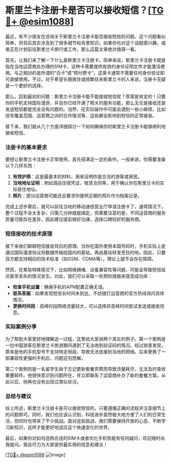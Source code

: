 # 斯里兰卡注册卡是否可以接收短信？[[TG💪+ @esim1088](https://t.me/s/esim1088)]

最近，有不少朋友在咨询关于斯里兰卡注册卡能否接收短信的问题。这个问题看似简单，但背后其实涉及到了很多细节和背景知识。如果你也对这个话题感兴趣，或者正在计划前往斯里兰卡旅行或工作，那么这篇文章绝对值得一看。

首先，让我们来了解一下什么是斯里兰卡注册卡。简单来说，斯里兰卡注册卡就是指在当地运营商处办理的SIM卡，这种卡需要提供有效的身份证明文件才能激活使用。与之相对的是所谓的“白卡”或“预付费卡”，这类卡通常不需要任何身份验证即可直接使用。不过，对于希望长期居住或频繁往来斯里兰卡的人来说，注册卡无疑是一个更好的选择。

那么，回到最初的问题：斯里兰卡注册卡能不能接收短信呢？答案是肯定的！只要你的手机支持国际漫游，并且你已经开通了相关的服务功能，那么无论是接收还是发送短信都是完全没有问题的。当然，在实际操作中可能会遇到一些小麻烦，比如信号覆盖范围、运营商之间的合作情况等，这些都会影响到短信的正常接收。

接下来，我们就从几个方面详细探讨一下如何确保你的斯里兰卡注册卡能够顺利地接收短信。

### 注册卡的基本要求

要想让斯里兰卡注册卡正常使用，首先得满足一定的条件。一般来说，你需要准备以下几样东西：

1. **有效护照**：这是最基本的材料，用来证明你是合法的游客或居民。
2. **当地地址证明**：例如酒店住宿凭证、租赁合同等，用于确认你在斯里兰卡的实际居住地址。
3. **照片**：部分运营商可能还会要求你提供近期的照片作为档案记录。

完成上述步骤后，就可以前往当地的移动通信营业厅申请注册卡了。通常情况下，整个过程不会太复杂，只需几分钟就能搞定。但需要注意的是，不同运营商的服务质量可能存在差异，因此建议提前做好功课，选择口碑较好的服务商。

### 短信接收的技术原理

接下来我们聊聊短信接收背后的原理。当你在国外使用本国号码时，手机实际上是通过国际漫游协议将数据传输给国内的基站，再由基站转发至目的地。因此，只要双方都支持相应的技术标准（如GSM、CDMA等），理论上就不会存在障碍。

然而，在某些特殊情况下，比如网络拥堵、设备兼容性等问题，可能会导致短信延迟甚至丢失的情况发生。对此，我们可以采取一些预防措施来提高成功率：

- **检查手机设置**：确保手机的APN配置正确无误。
- **联系客服**：如果发现短信长时间未到达，不妨拨打运营商的官方热线询问具体情况。
- **更换时间段**：高峰时段网络流量较大，可以选择非高峰时间尝试发送或接收信息。

### 实际案例分享

为了帮助大家更好地理解这一过程，这里给大家讲两个真实的例子。第一个案例是一位中国游客在斯里兰卡旅游期间遇到了无法收到验证码的情况。经过排查发现，原来是他的手机型号不支持特定频段，导致无法连接到当地的网络。后来更换了一部兼容性更强的手机后，问题迎刃而解。

第二个案例则是一名留学生由于忘记更新套餐资费而导致流量耗尽，无法及时查收重要邮件。他很快意识到问题所在，并立即联系了运营商补办了新的套餐方案。从此以后，他再也没有出现过类似状况。

### 总结与建议

综上所述，斯里兰卡注册卡是可以接收短信的，只要遵循正确的流程并注意细节上的问题即可。同时，我们也应该认识到，科技进步虽然极大地方便了人们的日常生活，但同时也带来了不少挑战。面对这些挑战，我们需要保持开放的心态，不断学习新知识，这样才能更好地适应这个快速变化的世界。

最后，如果你对如何选购合适的SIM卡或者优化手机性能有任何疑问，欢迎随时向我提问。我会尽力为大家提供最实用的信息和建议！

[[TG💪+ @esim1088](https://t.me/s/esim1088) ![Image](https://i.postimg.cc/4NQfJmqS/Snipaste-2025-05-13-00-14-12.png)]